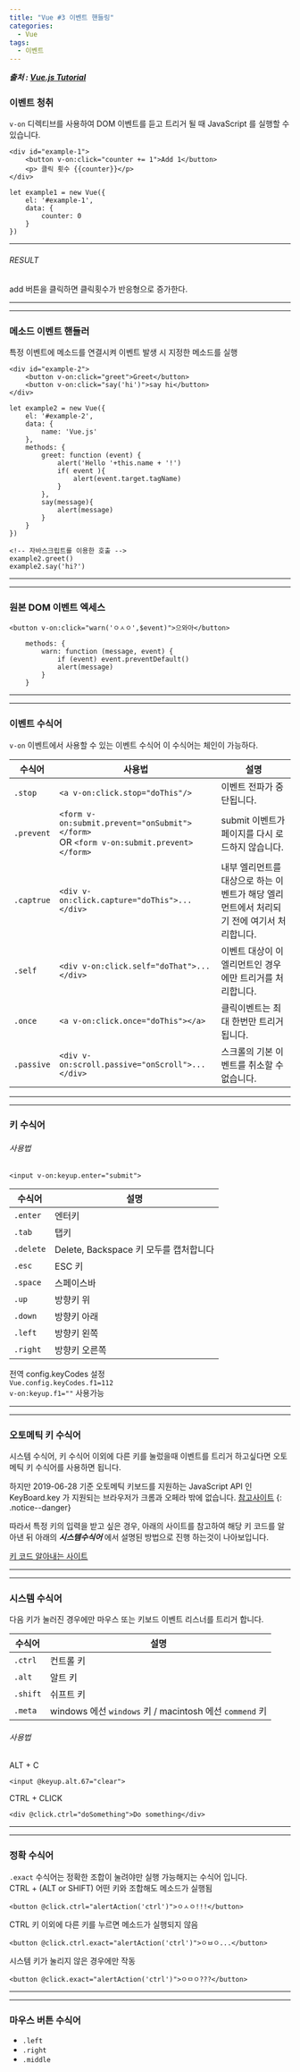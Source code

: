 ```yaml
---
title: "Vue #3 이벤트 핸들링"
categories:
  - Vue
tags:
  - 이벤트
---
```


***출처 : [Vue.js Tutorial](https://kr.vuejs.org/v2/guide/list.html)***

### 이벤트 청취

``v-on`` 디렉티브를 사용하여 DOM 이벤트를 듣고 트리거 될 때 JavaScript 를 실행할 수 있습니다.

```vue
<div id="example-1">
    <button v-on:click="counter += 1">Add 1</button>
    <p> 클릭 횟수 {{counter}}</p>
</div>
```

```vue
let example1 = new Vue({
    el: '#example-1',
    data: {
        counter: 0
    }
})
```

---

###### RESULT <br>

 add 버튼을 클릭하면 클릭횟수가 반응형으로 증가한다.
 
---
---

### 메소드 이벤트 핸들러

특정 이벤트에 메소드를 연결시켜 이벤트 발생 시 지정한 메소드를 실행

```vue
<div id="example-2">
    <button v-on:click="greet">Greet</button>
    <button v-on:click="say('hi')">say hi</button>
</div>
```

```vue
let example2 = new Vue({
    el: '#example-2',
    data: {
        name: 'Vue.js'
    },
    methods: {
        greet: function (event) {
            alert('Hello '+this.name + '!')
            if( event ){
                alert(event.target.tagName)
            }
        },
        say(message){
            alert(message)
        }
    }
})

<!-- 자바스크립트를 이용한 호출 -->
example2.greet()
example2.say('hi?')

```

---
---

### 원본 DOM 이벤트 엑세스

```vue
<button v-on:click="warn('ㅇㅅㅇ',$event)">으와아</button>
```

```vue
    methods: {
        warn: function (message, event) {
            if (event) event.preventDefault()
            alert(message)
        }
    }
```

---
---

### 이벤트 수식어

`v-on` 이벤트에서 사용할 수 있는 이벤트 수식어
이 수식어는 체인이 가능하다.

수식어 | 사용법 | 설명
---|---| ---
`.stop`| `<a v-on:click.stop="doThis"/>` | 이벤트 전파가 중단됩니다.
`.prevent` | `<form v-on:submit.prevent="onSubmit"></form>`<br> OR `<form v-on:submit.prevent></form>` | submit 이벤트가 페이지를 다시 로드하지 않습니다.
`.captrue`|`<div v-on:click.capture="doThis">...</div>`| 내부 엘리먼트를 대상으로 하는 이벤트가 해당 엘리먼트에서 처리되기 전에 여기서 처리합니다.
`.self`|`<div v-on:click.self="doThat">...</div>`| 이벤트 대상이 이 엘리먼트인 경우에만 트리거를 처리합니다.
`.once`|`<a v-on:click.once="doThis"></a>`|클릭이벤트는 최대 한번만 트리거됩니다.
`.passive`| `<div v-on:scroll.passive="onScroll">...</div>` | 스크롤의 기본 이벤트를 취소할 수 없습니다.

---
---

### 키 수식어

###### 사용법

``` vue
<input v-on:keyup.enter="submit">
```


수식어 | 설명
---|---
`.enter`| 엔터키
`.tab`| 탭키
`.delete`| Delete, Backspace 키 모두를 캡처합니다
`.esc`| ESC 키
`.space`| 스페이스바
`.up`| 방향키 위
`.down`| 방향키 아래
`.left`| 방향키 왼쪽
`.right`| 방향키 오른쪽

전역 config.keyCodes 설정<br> 
`Vue.config.keyCodes.f1=112`<br> `v-on:keyup.f1=""` 사용가능

---
---

### 오토메틱 키 수식어

시스템 수식어, 키 수식어 이외에 다른 키를 눌렀을때 이벤트를 
트리거 하고싶다면 오토메틱 키 수식어를 사용하면 됩니다.

하지만 2019-06-28 기준 오토메틱 키보드를 지원하는 JavaScript API 인
KeyBoard.key 가 지원되는 브라우저가 크롬과 오페라 밖에 없습니다.
[참고사이트](https://developer.mozilla.org/en-US/docs/Web/API/Keyboard_API) 
{: .notice--danger}

따라서 특정 키의 입력을 받고 싶은 경우, 아래의 사이트를 참고하여 해당
키 코드를 알아낸 뒤 아래의 ***시스템수식어*** 에서 설명된 방법으로 진행
하는것이 나아보입니다.

[키 코드 알아내는 사이트](https://keycode.info/)

---
---

### 시스템 수식어

다음 키가 눌러진 경우에만 마우스 또는 키보드 이벤트 리스너를 트리거 합니다.

수식어 | 설명
---|---
`.ctrl`| 컨트롤 키
`.alt` | 알트 키
`.shift`| 쉬프트 키
`.meta`| windows 에선 `windows` 키 / macintosh 에선 `commend` 키

###### 사용법 <br>
ALT + C 

```vue
<input @keyup.alt.67="clear">
```

CTRL + CLICK 

```vue
<div @click.ctrl="doSomething">Do something</div>
```

---
---

### 정확 수식어

`.exact` 수식어는 정확한 조합이 눌려야만 실행 가능해지는 수식어 입니다.<br>
CTRL + (ALT or SHIFT) 어떤 키와 조합해도 메소드가 실행됨<br>
```vue
<button @click.ctrl="alertAction('ctrl')">ㅇㅅㅇ!!!</button>
```

CTRL 키 이외에 다른 키를 누르면 메소드가 실행되지 않음<br>
```vue
<button @click.ctrl.exact="alertAction('ctrl')">ㅇㅂㅇ...</button>
```

시스템 키가 눌리지 않은 경우에만 작동<br>
```vue
<button @click.exact="alertAction('ctrl')">ㅇㅁㅇ???</button>
```

---
---

### 마우스 버튼 수식어

* `.left`
* `.right`
* `.middle`